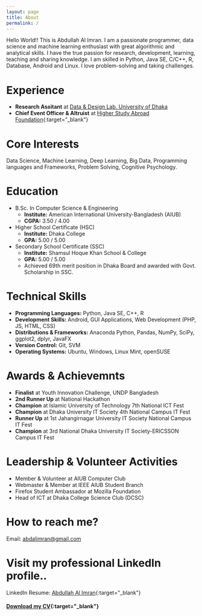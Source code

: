 ```yaml
---
layout: page
title: About
permalink: /
---
```

Hello World!! This is Abdullah Al Imran. I am a passionate programmer, data science and machine learning enthusiast with great algorithmic and analytical skills. I have the true passion for research, development, learning, teaching and sharing knowledge. I am skilled in Python, Java SE, C/C++, R, Database, Android and Linux. I love problem-solving and taking challenges.

# Experience
* **Research Assitant** at <a href="https://www.dndlab.org" target="_blank">Data & Design Lab, University of Dhaka</a>
* **Chief Event Officer & Altruist** at [Higher Study Abroad Foundation](https://www.higherstudyabroad.com/){:target="_blank"}


# Core Interests
Data Science, Machine Learning, Deep Learning, Big Data, Programming languages and Frameworks, Problem Solving, Cognitive Psychology.


# Education
* B.Sc. In Computer Science & Engineering
  * **Institute:** American International University-Bangladesh (AIUB)
  * **CGPA:** 3.50 / 4.00
* Higher School Certificate (HSC)
  * **Institute:** Dhaka College
  * **GPA:** 5.00 / 5.00
* Secondary School Certificate (SSC)
  * **Institute:** Shamsul Hoque Khan School & College
  * **GPA:** 5.00 / 5.00
  * Achieved 69th merit position in Dhaka Board and awarded with Govt. Scholarship in SSC.


# Technical Skills
* **Programming Languages:** Python, Java SE, C++, R
* **Development Skills:** Android, GUI Applications, Web Development (PHP, JS, HTML, CSS)
* **Distributions & Frameworks:** Anaconda Python, Pandas, NumPy, SciPy, ggplot2, dplyr, JavaFX
* **Version Control:** Git, SVM
* **Operating Systems:** Ubuntu, Windows, Linux Mint, openSUSE


# Awards & Achievemnts
* **Finalist** at Youth Innovation Challenge, UNDP Bangladesh
* **2nd Runner Up** at National Hackathon
* **Champion** at Islamic University of Technology 7th National ICT Fest
* **Champion** at Dhaka University IT Society 4th National Campus IT Fest
* **Runner Up** at 1st Jahangirnagar University IT Society National Campus IT Fest
* **Champion** at 3rd National Dhaka University IT Society-ERICSSON Campus IT Fest

# Leadership & Volunteer Activities
* Member & Volunteer at AIUB Computer Club
* Webmaster & Member at IEEE AIUB Student Branch
* Firefox Student Ambassador at Mozilla Foundation
* Head of ICT at Dhaka College Science Club (DCSC)


# How to reach me?
Email: [abdalimran@gmail.com](mailto:abdalimran@gmail.com)


# Visit my professional LinkedIn profile..
LinkedIn Resume: [Abdullah Al Imran](https://bd.linkedin.com/in/abdalimran){:target="_blank"}

#### [Download my CV](https://drive.google.com/open?id=1u4Lhdsussgbd7-8t_VkXa5SGHZ0JoziM){:target="_blank"}
